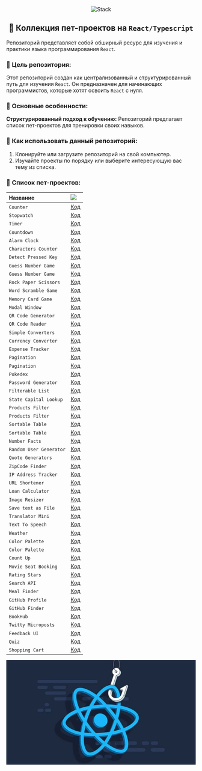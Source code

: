 <p align="center">
  <img src="https://skillicons.dev/icons?i=html,css,scss,tailwind,typescript,react,next,vite"  alt="Stack"/>
</p>

<h2 align="center">👋 Коллекция пет-проектов на <code>React/Typescript</code></h2>

Репозиторий представляет собой обширный ресурс для изучения и практики языка программирования `React`.

### 🚀 **Цель репозитория:**

Этот репозиторий создан как централизованный и структурированный путь для изучения `React`. Он предназначен для
начинающих программистов, которые хотят освоить `React` с нуля.

### 🚀 **Основные особенности:**

**Структурированный подход к обучению:** Репозиторий предлагает список пет-проектов для тренировки своих навыков.

### 🚀 **Как использовать данный репозиторий:**

1. Клонируйте или загрузите репозиторий на свой компьютер.
2. Изучайте проекты по порядку или выберите интересующую вас тему из списка.

### 🚀 **Список пет-проектов:**

| Название                | <img width='30' src="https://skillicons.dev/icons?i=github" /> |
|:------------------------|:---------------------------------------------------------------|
| `Counter`               | [Код](projects/01-counter)                                     |
| `Stopwatch`             | [Код](projects/02-stopwatch)                                   |
| `Timer`                 | [Код](projects/03-timer)                                       |
| `Countdown`             | [Код](projects/04-countdown)                                   |
| `Alarm Clock`           | [Код](projects/05-alarm-clock)                                 |
| `Characters Counter`    | [Код](projects/06-characters-counter)                          |
| `Detect Pressed Key`    | [Код](projects/07-detect-pressed-key)                          |
| `Guess Number Game`     | [Код](projects/08-guess-number)                                |
| `Guess Number Game`     | [Код](projects/09-guess-number)                                |
| `Rock Paper Scissors`   | [Код](projects/10-rock-paper-scissor)                          |
| `Word Scramble Game`    | [Код](projects/11-word-scramble-game)                          |
| `Memory Card Game`      | [Код](projects/12-memory-card)                                 |
| `Modal Window`          | [Код](projects/13-modal-window)                                |
| `QR Code Generator`     | [Код](projects/14-qr-code-generator)                           |
| `QR Code Reader`        | [Код](projects/15-qr-code-reader)                              |
| `Simple Converters`     | [Код](projects/16-simple-converters)                           |
| `Currency Converter`    | [Код](projects/17-currency-converter)                          |
| `Expense Tracker`       | [Код](projects/18-expense-tracker)                             |
| `Pagination`            | [Код](projects/19-pagination)                                  |
| `Pagination`            | [Код](projects/20-pagination)                                  |
| `Pokedex`               | [Код](projects/21-pokedex)                                     |
| `Password Generator`    | [Код](projects/22-password-generator)                          |
| `Filterable List`       | [Код](projects/23-filterable-list)                             |
| `State Capital Lookup`  | [Код](projects/24-state-capital-lookup)                        |
| `Products Filter`       | [Код](projects/25-filter-products)                             |
| `Products Filter`       | [Код](projects/26-filter-products)                             |
| `Sortable Table`        | [Код](projects/27-sortable-table)                              |
| `Sortable Table`        | [Код](projects/28-sortable-table)                              |
| `Number Facts`          | [Код](projects/29-number-facts)                                |
| `Random User Generator` | [Код](projects/30-random-user-generator)                       |
| `Quote Generators`      | [Код](projects/31-quote-generators)                            |
| `ZipCode Finder`        | [Код](projects/32-zipcode-finder)                              |
| `IP Address Tracker`    | [Код](projects/33-ip-address-tracker)                          |
| `URL Shortener`         | [Код](projects/34-url-shortener)                               |
| `Loan Calculator`       | [Код](projects/35-loan-calculator)                             |
| `Image Resizer`         | [Код](projects/36-image-resize)                                |
| `Save text as File`     | [Код](projects/37-save-text-as-file)                           |
| `Translator Mini`       | [Код](projects/38-translator)                                  |
| `Text To Speech`        | [Код](projects/39-tts)                                         |
| `Weather`               | [Код](projects/40-weather)                                     |
| `Color Palette`         | [Код](projects/41-color-palette)                               |
| `Color Palette`         | [Код](projects/42-color-palette)                               |
| `Count Up`              | [Код](projects/43-count-up)                                    |
| `Movie Seat Booking`    | [Код](projects/44-movie-seat-booking)                          |
| `Rating Stars`          | [Код](projects/45-rating-stars)                                |
| `Search API`            | [Код](projects/46-search-apis)                                 |
| `Meal Finder`           | [Код](projects/47-meal-finder)                                 |
| `GitHub Profile`        | [Код](projects/48-github-profile)                              |
| `GitHub Finder`         | [Код](projects/49-github-finder)                               |
| `BookHub`               | [Код](projects/50-bookhub)                                     |
| `Twitty Microposts`     | [Код](projects/51-twitty-microposts)                           |
| `Feedback UI`           | [Код](projects/52-feedback-ui)                                 |
| `Quiz`                  | [Код](projects/53-quiz)                                        |
| `Shopping Cart`         | [Код](projects/54-shopping-cart)                               |

![Превью](preview.jpg)
